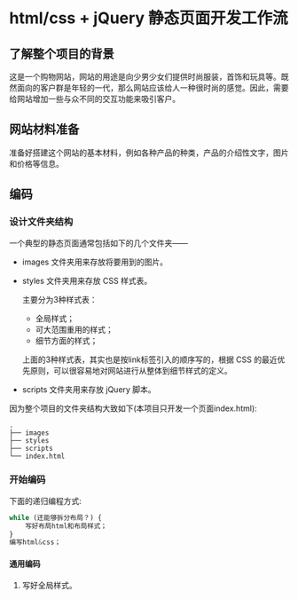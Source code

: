 # html/css + jQuery 静态页面开发工作流

## 了解整个项目的背景

这是一个购物网站，网站的用途是向少男少女们提供时尚服装，首饰和玩具等。既然面向的客户群是年轻的一代，那么网站应该给人一种很时尚的感觉。因此，需要给网站增加一些与众不同的交互功能来吸引客户。

## 网站材料准备

准备好搭建这个网站的基本材料，例如各种产品的种类，产品的介绍性文字，图片和价格等信息。

## 编码

### 设计文件夹结构

一个典型的静态页面通常包括如下的几个文件夹——

- images 文件夹用来存放将要用到的图片。
- styles 文件夹用来存放 CSS 样式表。

    主要分为3种样式表：

    - 全局样式；
    - 可大范围重用的样式；
    - 细节方面的样式；

    上面的3种样式表，其实也是按link标签引入的顺序写的，根据 CSS 的最近优先原则，可以很容易地对网站进行从整体到细节样式的定义。

- scripts 文件夹用来存放 jQuery 脚本。

因为整个项目的文件夹结构大致如下(本项目只开发一个页面index.html):

```
.
├── images
├── styles
├── scripts
└── index.html
```

### 开始编码

下面的递归编程方式:

```js
while (还能够拆分布局？) {
    写好布局html和布局样式；
}
编写html&css；
```

#### 通用编码

1. 写好全局样式。
